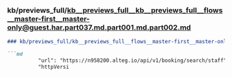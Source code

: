 ### kb/previews_full/kb__previews_full__kb__previews_full__flows__master-first__master-only@guest.har.part037.md.part001.md.part002.md

```md
### kb/previews_full/kb__previews_full__flows__master-first__master-only@guest.har.part037.md.part001.md (part 002)

```md
          "url": "https://n958200.alteg.io/api/v1/booking/search/staff",
          "httpVersi
```

```

```
